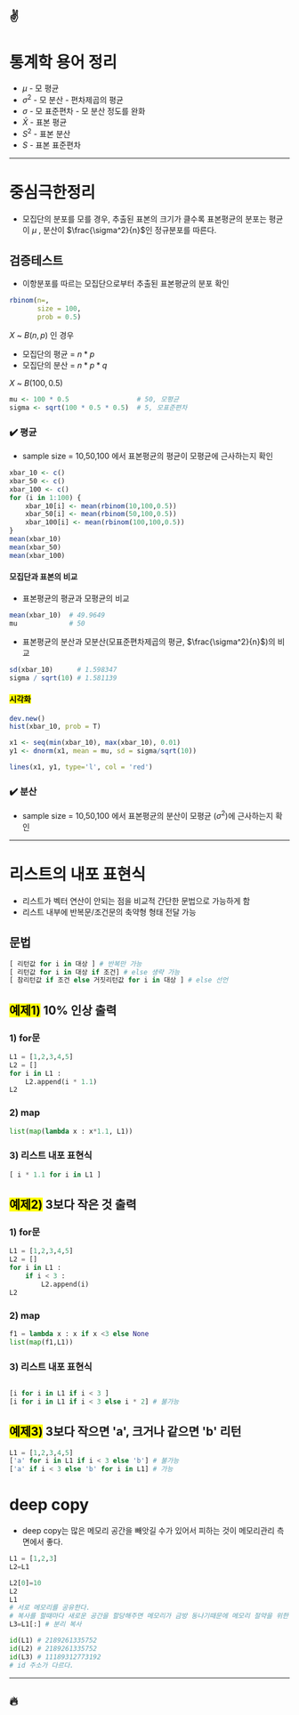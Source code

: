 :v:
---
# 통계학 용어 정리
- $\mu$ - 모 평균
- $\sigma^2$ - 모 분산 - 편차제곱의 평균
- $\sigma$ - 모 표준편차 - 모 분산 정도를 완화
- $\bar{X}$ - 표본 평균
- $S^2$ - 표본 분산
- $S$ - 표본 표준편차

---
# 중심극한정리
- 모집단의 분포를 모를 경우, 추출된 표본의 크기가 클수록 표본평균의 분포는 평균이 $\mu$ , 분산이 $\frac{\sigma^2}{n}$인 정규분포를 따른다.

## 검증테스트
- 이항분포를 따르는 모집단으로부터 추출된 표본평균의 분포 확인
```r
rbinom(n=,
       size = 100,
       prob = 0.5)
```
$X$ ~ $B(n,p)$ 인 경우
- 모집단의 평균 = $n * p$
- 모집단의 분산 = $n * p * q$

$X$ ~ $B(100,0.5)$
```r 
mu <- 100 * 0.5                 # 50, 모평균
sigma <- sqrt(100 * 0.5 * 0.5)  # 5, 모표준편차
```


### :heavy_check_mark: 평균
- sample size = 10,50,100 에서 표본평균의 평균이 모평균에 근사하는지 확인
```r
xbar_10 <- c()
xbar_50 <- c()
xbar_100 <- c()
for (i in 1:100) {
    xbar_10[i] <- mean(rbinom(10,100,0.5))
    xbar_50[i] <- mean(rbinom(50,100,0.5))
    xbar_100[i] <- mean(rbinom(100,100,0.5))
}
mean(xbar_10)
mean(xbar_50)
mean(xbar_100)
```
#### 모집단과 표본의 비교
- 표본평균의 평균과 모평균의 비교
```r
mean(xbar_10)  # 49.9649
mu             # 50
```

- 표본평균의 분산과 모분산(모표준편차제곱의 평균, $\frac{\sigma^2}{n}$)의 비교
```r
sd(xbar_10)      # 1.598347
sigma / sqrt(10) # 1.581139
```

#### <mark>시각화
```r
dev.new()
hist(xbar_10, prob = T)

x1 <- seq(min(xbar_10), max(xbar_10), 0.01)
y1 <- dnorm(x1, mean = mu, sd = sigma/sqrt(10))

lines(x1, y1, type='l', col = 'red')
```



### :heavy_check_mark:  분산
- sample size = 10,50,100 에서 표본평균의 분산이 모평균 ($\sigma^2$)에 근사하는지 확인





---
# 리스트의 내포 표현식
- 리스트가 벡터 연산이 안되는 점을 비교적 간단한 문법으로 가능하게 함
- 리스트 내부에 반복문/조건문의 축약형 형태 전달 가능

## 문법
```python
[ 리턴값 for i in 대상 ] # 반복만 가능
[ 리턴값 for i in 대상 if 조건] # else 생략 가능
[ 참리턴값 if 조건 else 거짓리턴값 for i in 대상 ] # else 선언
```
## <mark>예제1)</mark> 10% 인상 출력
### 1) for문
```python
L1 = [1,2,3,4,5]
L2 = []
for i in L1 :
    L2.append(i * 1.1)
L2
```

### 2) map
```python
list(map(lambda x : x*1.1, L1))
```

### 3) 리스트 내포 표현식
```python
[ i * 1.1 for i in L1 ]
```

## <mark>예제2)</mark> 3보다 작은 것 출력

### 1) for문
```python
L1 = [1,2,3,4,5]
L2 = []
for i in L1 :
    if i < 3 :
        L2.append(i)
L2
```

### 2) map
```python
f1 = lambda x : x if x <3 else None
list(map(f1,L1))
```

### 3) 리스트 내포 표현식
```python

[i for i in L1 if i < 3 ]
[i for i in L1 if i < 3 else i * 2] # 불가능
```

## <mark>예제3)</mark> 3보다 작으면 'a', 크거나 같으면 'b' 리턴

```python
L1 = [1,2,3,4,5]
['a' for i in L1 if i < 3 else 'b'] # 불가능
['a' if i < 3 else 'b' for i in L1] # 가능
```

# deep copy
- deep copy는 많은 메모리 공간을 빼앗길 수가 있어서 피하는 것이 메모리관리 측면에서 좋다.
```python
L1 = [1,2,3]
L2=L1

L2[0]=10
L2
L1
# 서로 메모리를 공유한다.
# 복사를 할때마다 새로운 공간을 할당해주면 메모리가 금방 동나기때문에 메모리 절약을 위한 셋팅이다.
L3=L1[:] # 분리 복사

id(L1) # 2189261335752
id(L2) # 2189261335752
id(L3) # 11189312773192
# id 주소가 다르다.
```
---
:fire:
---